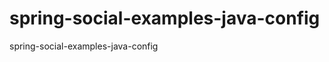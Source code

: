 spring-social-examples-java-config
==================================

spring-social-examples-java-config

